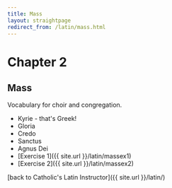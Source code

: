 ```yaml
---
title: Mass
layout: straightpage
redirect_from: /latin/mass.html
---
```


# Chapter 2

## Mass

Vocabulary for choir and congregation.

 * Kyrie - that's Greek!
 * Gloria
 * Credo
 * Sanctus
 * Agnus Dei
 * [Exercise 1]({{ site.url }}/latin/massex1)
 * [Exercise 2]({{ site.url }}/latin/massex2)

[back to Catholic's Latin Instructor]({{ site.url }}/latin/)


